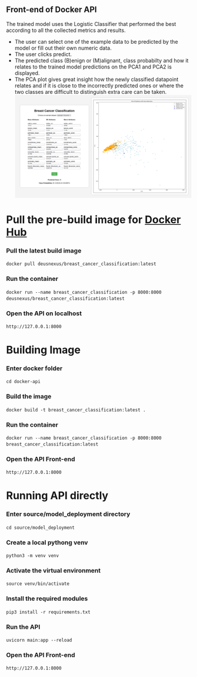 ## Front-end of Docker API
The trained model uses the Logistic Classifier that performed the best according to all the collected metrics and results.
- The user can select one of the example data to be predicted by the model or fill out their own numeric data.
- The user clicks predict.
- The predicted class (B)enign or (M)alignant, class probabilty and how it relates to the trained model predictions on the PCA1 and PCA2 is displayed.
- The PCA plot gives great insight how the newly classified datapoint relates and if it is close to the incorrectly predicted ones or where the two classes are difficult to distinguish extra care can be taken.
![docker-api front-end](/docs/docker_api.png)

# Pull the pre-build image for [Docker Hub](https://hub.docker.com/repository/docker/deusnexus/breast_cancer_classification/general)
### Pull the latest build image
`docker pull deusnexus/breast_cancer_classification:latest`
### Run the container
`docker run --name breast_cancer_classification -p 8000:8000 deusnexus/breast_cancer_classification:latest`
### Open the API on localhost
`http://127.0.0.1:8000`

# Building Image
### Enter docker folder
`cd docker-api`
### Build the image
`docker build -t breast_cancer_classification:latest .`
### Run the container
`docker run --name breast_cancer_classification -p 8000:8000 breast_cancer_classification:latest`
### Open the API Front-end
`http://127.0.0.1:8000`

# Running API directly
### Enter source/model_deployment directory
`cd source/model_deployment`
### Create a local pythong venv
`python3 -m venv venv`
### Activate the virtual environment
`source venv/bin/activate`
### Install the required modules
`pip3 install -r requirements.txt`
### Run the API 
`uvicorn main:app --reload`
### Open the API Front-end
`http://127.0.0.1:8000`
